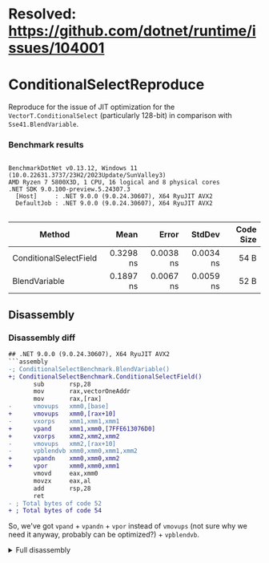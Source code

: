 # Resolved: https://github.com/dotnet/runtime/issues/104001

# ConditionalSelectReproduce

Reproduce for the issue of JIT optimization for the `VectorT.ConditionalSelect` (particularly 128-bit) in comparison with `Sse41.BlendVariable`.

### Benchmark results

```

BenchmarkDotNet v0.13.12, Windows 11 (10.0.22631.3737/23H2/2023Update/SunValley3)
AMD Ryzen 7 5800X3D, 1 CPU, 16 logical and 8 physical cores
.NET SDK 9.0.100-preview.5.24307.3
  [Host]     : .NET 9.0.0 (9.0.24.30607), X64 RyuJIT AVX2
  DefaultJob : .NET 9.0.0 (9.0.24.30607), X64 RyuJIT AVX2


```
| Method                 | Mean      | Error     | StdDev    | Code Size |
|----------------------- |----------:|----------:|----------:|----------:|
| ConditionalSelectField | 0.3298 ns | 0.0038 ns | 0.0034 ns |      54 B |
| BlendVariable          | 0.1897 ns | 0.0067 ns | 0.0059 ns |      52 B |

## Disassembly

### Disassembly diff

```diff
## .NET 9.0.0 (9.0.24.30607), X64 RyuJIT AVX2
```assembly
-; ConditionalSelectBenchmark.BlendVariable()
+; ConditionalSelectBenchmark.ConditionalSelectField()
       sub       rsp,28
       mov       rax,vectorOneAddr
       mov       rax,[rax]
-      vmovups   xmm0,[base]
+      vmovups   xmm0,[rax+10]
-      vxorps    xmm1,xmm1,xmm1
+      vpand     xmm1,xmm0,[7FFE613076D0]
+      vxorps    xmm2,xmm2,xmm2
-      vmovups   xmm2,[rax+10]
-      vpblendvb xmm0,xmm0,xmm1,xmm2
+      vpandn    xmm0,xmm0,xmm2
+      vpor      xmm0,xmm0,xmm1
       vmovd     eax,xmm0
       movzx     eax,al
       add       rsp,28
       ret
- ; Total bytes of code 52
+ ; Total bytes of code 54
```

So, we've got `vpand` + `vpandn` + `vpor` instead of `vmovups` (not sure why we need it anyway, probably can be optimized?) + `vpblendvb`.

<details>
  <summary>Full disassembly</summary>

  ### .NET 9.0.0 (9.0.24.30607), X64 RyuJIT AVX2
  ```assembly
  ; ConditionalSelectBenchmark.ConditionalSelectField()
         sub       rsp,28
         mov       rax,21971404218
         mov       rax,[rax]
         vmovups   xmm0,[rax+10]
         vpand     xmm1,xmm0,[7FFE613076D0]
         vxorps    xmm2,xmm2,xmm2
         vpandn    xmm0,xmm0,xmm2
         vpor      xmm0,xmm0,xmm1
         vmovd     eax,xmm0
         movzx     eax,al
         add       rsp,28
         ret
  ; Total bytes of code 54
  ```

  ### .NET 9.0.0 (9.0.24.30607), X64 RyuJIT AVX2
  ```assembly
  ; ConditionalSelectBenchmark.BlendVariable()
         sub       rsp,28
         mov       rax,1D49BC04218
         mov       rax,[rax]
         vmovups   xmm0,[7FFE612E76C0]
         vxorps    xmm1,xmm1,xmm1
         vmovups   xmm2,[rax+10]
         vpblendvb xmm0,xmm0,xmm1,xmm2
         vmovd     eax,xmm0
         movzx     eax,al
         add       rsp,28
         ret
  ; Total bytes of code 52
  ```
</details>
